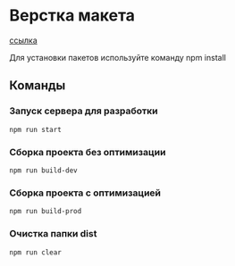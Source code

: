 # Верстка макета

[ссылка](https://www.figma.com/file/ZKD6gqiwogfiSCFQQeGfkJ/%5BPublished%5D%5BRU%5D-«%E2%80%8EBeauty»%E2%80%8E?node-id=0%3A1&t=5gGN0bhX3zsVXLTN-0)

Для установки пакетов используйте команду npm install

## Команды

### Запуск сервера для разработки

```shell
npm run start
```

### Сборка проекта без оптимизации

```shell
npm run build-dev
```

### Сборка проекта с оптимизацией

```shell
npm run build-prod
```

### Очистка папки dist

```shell
npm run clear
```
